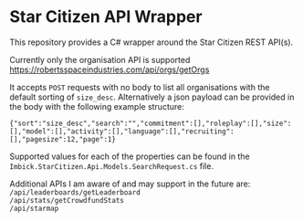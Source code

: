 # Star Citizen API Wrapper

This repository provides a C# wrapper around the Star Citizen REST API(s).

Currently only the organisation API is supported https://robertsspaceindustries.com/api/orgs/getOrgs

It accepts `POST` requests with no body to list all organisations with the default sorting of `size_desc`. Alternatively a json payload can be provided in the body with the following example structure:

`{"sort":"size_desc","search":"","commitment":[],"roleplay":[],"size":[],"model":[],"activity":[],"language":[],"recruiting":[],"pagesize":12,"page":1}`

Supported values for each of the properties can be found in the `Imbick.StarCitizen.Api.Models.SearchRequest.cs` file.

Additional APIs I am aware of and may support in the future are:  
`/api/leaderboards/getLeaderboard`  
`/api/stats/getCrowdfundStats`  
`/api/starmap`  
